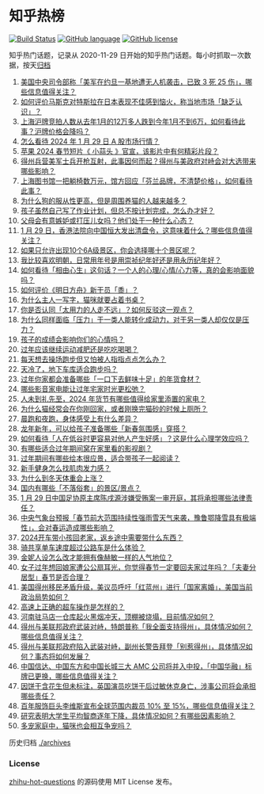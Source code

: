 # 知乎热榜
[![Build Status](https://github.com/ToWeLong/zhihu-hot-questions/workflows/CI/badge.svg)](https://github.com/ToWeLong/zhihu-hot-questions/actions)
[![GitHub language](https://img.shields.io/badge/language-golang-orange.svg)](https://golang.org/)
[![GitHub license](https://img.shields.io/github/license/ToWeLong/zhihu-hot-questions)](https://github.com/ToWeLong/zhihu-hot-questions/blob/main/LICENSE)

知乎热门话题，记录从 2020-11-29 日开始的知乎热门话题。每小时抓取一次数据，按天[归档](./archives)

<!-- BEGIN -->

1. [美国中央司令部称「美军在约旦一基地遭无人机袭击，已致 3 死 25 伤」，哪些信息值得关注？](https://www.zhihu.com/question/641767209)
1. [如何评价马斯克对特斯拉在日本表现不佳感到恼火，称当地市场「缺乏认识」？](https://www.zhihu.com/question/641345777)
1. [上海沪牌竞拍人数从去年1月的12万多人跌到今年1月不到6万，如何看待此事？沪牌价格会降吗？](https://www.zhihu.com/question/640807128)
1. [怎么看待 2024 年 1 月 29 日 A 股市场行情？](https://www.zhihu.com/question/641768100)
1. [苹果 2024 春节短片《 小蒜头 》官宣，该影片中有何精彩片段？](https://www.zhihu.com/question/641311746)
1. [得州兵营美军士兵开枪互射，此事因何而起？得州与美政府对峙会对大选带来哪些影响？](https://www.zhihu.com/question/641691404)
1. [上海图书馆一把躺椅数万元，馆方回应「芬兰品牌，不清楚价格」，如何看待此事？](https://www.zhihu.com/question/641686719)
1. [为什么狗的服从性更高，但是周围养猫的人越来越多？](https://www.zhihu.com/question/640371098)
1. [孩子虽然自己写了作业计划，但总不按计划完成，怎么办才好？](https://www.zhihu.com/question/640846661)
1. [父母会有意嫉妒或打压儿女吗？他们处于一种什么心态？](https://www.zhihu.com/question/641330191)
1. [1 月 29 日，香港法院向中国恒大发出清盘令，这意味着什么？哪些信息值得关注？](https://www.zhihu.com/question/641773902)
1. [如果只允许出现10个6A级景区，你会选择哪十个景区呢？](https://www.zhihu.com/question/276628410)
1. [我比较喜欢明朝，日常用年号是用崇祯纪年好还是用永历纪年好？](https://www.zhihu.com/question/614632764)
1. [如何看待「相由心生」这句话？一个人的心理/心情/心力等，真的会影响面貌吗？](https://www.zhihu.com/question/641330217)
1. [如何评价《明日方舟》新干员「黍」？](https://www.zhihu.com/question/641558525)
1. [为什么主人一写字，猫咪就要占着书桌？](https://www.zhihu.com/question/633070434)
1. [你是否认同「太用力的人走不远」？如何反驳这一观点？](https://www.zhihu.com/question/641330222)
1. [为什么同样面临「压力」于一类人能转化成动力，对于另一类人却仅仅是压力？](https://www.zhihu.com/question/641330242)
1. [孩子的成绩会影响你们的心情吗？](https://www.zhihu.com/question/639631299)
1. [过年应该继续运动减肥还是吃吃喝喝？](https://www.zhihu.com/question/639640922)
1. [每天想去操场跑步但又怕被人指指点点怎么办？](https://www.zhihu.com/question/640076466)
1. [天冷了，地下车库适合跑步吗？](https://www.zhihu.com/question/640785541)
1. [过年你家都会准备哪些「一口下去鲜味十足」的年货食材？](https://www.zhihu.com/question/638174751)
1. [哪些影音家电能让过年宅家时光更松弛？](https://www.zhihu.com/question/638553560)
1. [人未到礼先至，2024 年货节有哪些值得给家里添置的家电？](https://www.zhihu.com/question/637089989)
1. [为什么猫经常会在你刚回家，或者刚换完猫砂的时候上厕所？](https://www.zhihu.com/question/633335742)
1. [晨跑和夜跑，身体感受上有什么差异？](https://www.zhihu.com/question/639348724)
1. [龙年新年，可以给孩子准备哪些「新春氛围感」穿搭？](https://www.zhihu.com/question/638737498)
1. [如何看待「人在低谷时更容易对他人产生好感」？这是什么心理学效应吗？](https://www.zhihu.com/question/639128712)
1. [有哪些适合过年期间窝在家里看的影视剧？](https://www.zhihu.com/question/638064933)
1. [过年期间有哪些绘本很应景，适合带孩子一起阅读？](https://www.zhihu.com/question/637948610)
1. [新手健身怎么找肌肉发力感？](https://www.zhihu.com/question/640306739)
1. [为什么到冬天体重会上涨？](https://www.zhihu.com/question/640338227)
1. [国内有哪些「不落俗套」的景区/景点？](https://www.zhihu.com/question/640079060)
1. [1 月 29 日中国足协原主席陈戌源涉嫌受贿案一审开庭，其将承担哪些法律责任？](https://www.zhihu.com/question/641756319)
1. [中央气象台预报「春节前大范围持续性强雨雪天气来袭，豫鲁鄂降雪具有极端性」，会对春运造成哪些影响？](https://www.zhihu.com/question/641689822)
1. [2024开车带小孩回老家，返乡途中需要带什么东西？](https://www.zhihu.com/question/637730109)
1. [骑共享单车速度超过公路车是什么体验？](https://www.zhihu.com/question/640712679)
1. [金妮人设怎么改才能拥有像赫敏一样的人气地位？](https://www.zhihu.com/question/639930442)
1. [女子过年想回娘家遭公公扇耳光，你觉得春节一定要回夫家过年吗？「夫妻分居型」春节是否合理？](https://www.zhihu.com/question/641780296)
1. [美国得州移民矛盾升级，美议员呼吁「红蓝州」进行「国家离婚」，美国当前政治局势如何？](https://www.zhihu.com/question/641778108)
1. [高速上正确的超车操作是怎样的？](https://www.zhihu.com/question/638964982)
1. [河南驻马店一仓库起火黑烟冲天，顶棚被烧塌，目前情况如何？](https://www.zhihu.com/question/641681734)
1. [得州与美联邦政府武装对峙，特朗普称「我全面支持得州」，具体情况如何？哪些信息值得关注？](https://www.zhihu.com/question/641703368)
1. [得州与美联邦政府陷入武装对峙，副州长警告拜登「别惹得州」，具体情况如何？事态将如何发展？](https://www.zhihu.com/question/641779814)
1. [中国信达、中国东方和中国长城三大 AMC 公司将并入中投，「中国华融」标牌已更换，哪些信息值得关注？](https://www.zhihu.com/question/641767257)
1. [因饼干含花生但未标注，英国演员吃饼干后过敏休克身亡，涉事公司将会承担哪些责任？](https://www.zhihu.com/question/641655512)
1. [百年服饰巨头李维斯宣布全球范围内裁员 10% 至 15%，哪些信息值得关注？](https://www.zhihu.com/question/641645140)
1. [研究表明大学生平均智商逐年下降，具体情况如何？有哪些因素影响？](https://www.zhihu.com/question/641675232)
1. [多宠家庭中，猫咪也会相互争宠吗？](https://www.zhihu.com/question/639819254)

<!-- END -->

历史归档 [./archives](./archives)


### License
[zhihu-hot-questions](https://github.com/towelong/zhihu-hot-questions) 的源码使用 MIT License 发布。